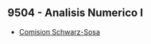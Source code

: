 
<html>
<body>
<h2>9504 - Analisis Numerico I</h2>
<ul>
    <li><a href="Comision Schwarz-Sosa">Comision Schwarz-Sosa</a></li>
</ul>
</body>
</html>
